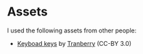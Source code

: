 Assets
======

I used the following assets from other people:

 - [Keyboad keys][keys] by [Tranberry][trbry] (CC-BY 3.0)


[keys]: http://opengameart.org/content/keyboard-keys
[trbry]: http://opengameart.org/users/trbry
